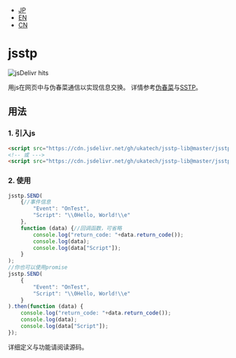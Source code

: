 - [JP](./README_JP.md)  
- [EN](./README_EN.md)  
- [CN](./README_CN.md)  

# jsstp  

![jsDelivr hits](https://img.shields.io/jsdelivr/gh/hm/ukatech/jsstp-lib?color=green)  

用js在网页中与伪春菜通信以实现信息交换。
详情参考[伪春菜](https://zh.moegirl.org.cn/zh-hans/%E4%BC%AA%E6%98%A5%E8%8F%9C)与[SSTP](http://ssp.shillest.net/ukadoc/manual/spec_sstp.html)。

## 用法

### 1. 引入js

```html
<script src="https://cdn.jsdelivr.net/gh/ukatech/jsstp-lib@master/jsstp.min.js"></script>
<!-- 或 --->
<script src="https://cdn.jsdelivr.net/gh/ukatech/jsstp-lib@master/jsstp.js"></script>
```

### 2. 使用

```javascript
jsstp.SEND(
	{//事件信息
		"Event": "OnTest",
		"Script": "\\0Hello, World!\\e"
	},
	function (data) {//回调函数，可省略
		console.log("return_code: "+data.return_code());
		console.log(data);
		console.log(data["Script"]);
	}
);
//你也可以使用promise
jsstp.SEND(
	{
		"Event": "OnTest",
		"Script": "\\0Hello, World!\\e"
	}
).then(function (data) {
	console.log("return_code: "+data.return_code());
	console.log(data);
	console.log(data["Script"]);
});
```
详细定义与功能请阅读源码。
